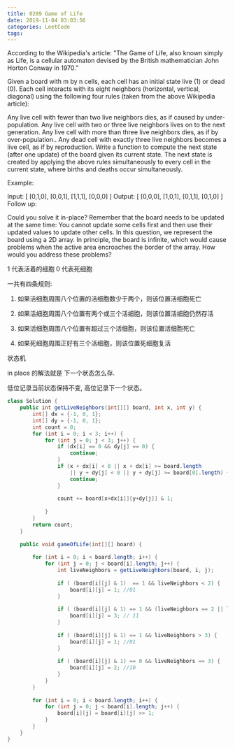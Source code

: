 ```yaml
---
title: 0289 Game of Life
date: 2019-11-04 03:03:56
categories: LeetCode
tags:
---
```


According to the Wikipedia's article: "The Game of Life, also known simply as Life, is a cellular automaton devised by the British mathematician John Horton Conway in 1970."

Given a board with m by n cells, each cell has an initial state live (1) or dead (0). Each cell interacts with its eight neighbors (horizontal, vertical, diagonal) using the following four rules (taken from the above Wikipedia article):

Any live cell with fewer than two live neighbors dies, as if caused by under-population.
Any live cell with two or three live neighbors lives on to the next generation.
Any live cell with more than three live neighbors dies, as if by over-population..
Any dead cell with exactly three live neighbors becomes a live cell, as if by reproduction.
Write a function to compute the next state (after one update) of the board given its current state. The next state is created by applying the above rules simultaneously to every cell in the current state, where births and deaths occur simultaneously.

Example:

Input: 
[
  [0,1,0],
  [0,0,1],
  [1,1,1],
  [0,0,0]
]
Output: 
[
  [0,0,0],
  [1,0,1],
  [0,1,1],
  [0,1,0]
]
Follow up:

Could you solve it in-place? Remember that the board needs to be updated at the same time: You cannot update some cells first and then use their updated values to update other cells.
In this question, we represent the board using a 2D array. In principle, the board is infinite, which would cause problems when the active area encroaches the border of the array. How would you address these problems?

1 代表活着的细胞
0 代表死细胞


一共有四条规则:

1. 如果活细胞周围八个位置的活细胞数少于两个，则该位置活细胞死亡

2. 如果活细胞周围八个位置有两个或三个活细胞，则该位置活细胞仍然存活

3. 如果活细胞周围八个位置有超过三个活细胞，则该位置活细胞死亡

4. 如果死细胞周围正好有三个活细胞，则该位置死细胞复活

状态机

in place 的解法就是 下一个状态怎么存.

低位记录当前状态保持不变, 高位记录下一个状态。

```java
class Solution {
    public int getLiveNeighbors(int[][] board, int x, int y) {
        int[] dx = {-1, 0, 1};
        int[] dy = {-1, 0, 1};
        int count = 0;
        for (int i = 0; i < 3; i++) {
            for (int j = 0; j < 3; j++) {
                if (dx[i] == 0 && dy[j] == 0) {
                    continue;
                }
                if (x + dx[i] < 0 || x + dx[i] >= board.length 
                    || y + dy[j] < 0 || y + dy[j] >= board[0].length) {
                    continue;
                }
                
                count += board[x+dx[i]][y+dy[j]] & 1;
                
            }
        }
        return count;
    }
    
    public void gameOfLife(int[][] board) {
        
        for (int i = 0; i < board.length; i++) {
            for (int j = 0; j < board[i].length; j++) {
                int liveNeighbors = getLiveNeighbors(board, i, j);
                
                if ( (board[i][j] & 1)  == 1 && liveNeighbors < 2) {
                    board[i][j] = 1; //01
                }
                
                if ( (board[i][j] & 1) == 1 && (liveNeighbors == 2 || liveNeighbors == 3)) {
                    board[i][j] = 3; // 11
                }
                
                if ( (board[i][j] & 1) == 1 && liveNeighbors > 3) {
                    board[i][j] = 1; //01
                }
                
                if ( (board[i][j] & 1) == 0 && liveNeighbors == 3) {
                    board[i][j] = 2; //10
                }
            }
        }
        
        for (int i = 0; i < board.length; i++) {
            for (int j = 0; j < board[i].length; j++) {
                board[i][j] = board[i][j] >> 1;
            }
        }
    }
}
```




